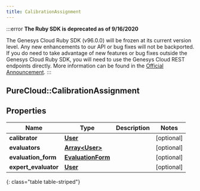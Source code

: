 ```yaml
---
title: CalibrationAssignment
---
```


:::error
**The Ruby SDK is deprecated as of 9/16/2020**

The Genesys Cloud Ruby SDK (v96.0.0) will be frozen at its current version level. Any new enhancements to our API or bug fixes will not be backported. If you do need to take advantage of new features or bug fixes outside the Genesys Cloud Ruby SDK, you will need to use the Genesys Cloud REST endpoints directly. More information can be found in the [Official Announcement](https://developer.mypurecloud.com/forum/t/announcement-genesys-cloud-ruby-sdk-end-of-life/8850).
:::


## PureCloud::CalibrationAssignment

## Properties

|Name | Type | Description | Notes|
|------------ | ------------- | ------------- | -------------|
| **calibrator** | [**User**](User.html) |  | [optional] |
| **evaluators** | [**Array&lt;User&gt;**](User.html) |  | [optional] |
| **evaluation_form** | [**EvaluationForm**](EvaluationForm.html) |  | [optional] |
| **expert_evaluator** | [**User**](User.html) |  | [optional] |
{: class="table table-striped"}


